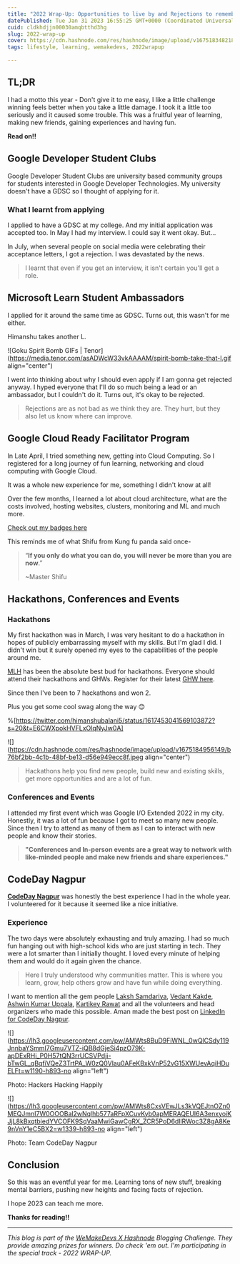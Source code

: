 ```yaml
---
title: "2022 Wrap-Up: Opportunities to live by and Rejections to remember"
datePublished: Tue Jan 31 2023 16:55:25 GMT+0000 (Coordinated Universal Time)
cuid: cldkhdjjn00030amqbtthd3hg
slug: 2022-wrap-up
cover: https://cdn.hashnode.com/res/hashnode/image/upload/v1675183482186/39e6febf-9b4b-40e0-a81b-20ed252597a6.png
tags: lifestyle, learning, wemakedevs, 2022wrapup

---
```


## TL;DR

I had a motto this year - Don't give it to me easy, I like a little challenge winning feels better when you take a little damage. I took it a little too seriously and it caused some trouble. This was a fruitful year of learning, making new friends, gaining experiences and having fun.

**Read on!!**

## Google Developer Student Clubs

Google Developer Student Clubs are university based community groups for students interested in Google Developer Technologies. My university doesn't have a GDSC so I thought of applying for it.

### What I learnt from applying

I applied to have a GDSC at my college. And my initial application was accepted too. In May I had my interview. I could say it went okay. But...

In July, when several people on social media were celebrating their acceptance letters, I got a rejection. I was devastated by the news.

> I learnt that even if you get an interview, it isn't certain you'll get a role.

## Microsoft Learn Student Ambassadors

I applied for it around the same time as GDSC. Turns out, this wasn't for me either.

Himanshu takes another L.

![Goku Spirit Bomb GIFs | Tenor](https://media.tenor.com/asADWcW33vkAAAAM/spirit-bomb-take-that-l.gif align="center")

I went into thinking about why I should even apply if I am gonna get rejected anyway. I hyped everyone that I'll do so much being a lead or an ambassador, but I couldn't do it. Turns out, it's okay to be rejected.

> Rejections are as not bad as we think they are. They hurt, but they also let us know where can improve.

## Google Cloud Ready Facilitator Program

In Late April, I tried something new, getting into Cloud Computing. So I registered for a long journey of fun learning, networking and cloud computing with Google Cloud.

It was a whole new experience for me, something I didn't know at all!

Over the few months, I learned a lot about cloud architecture, what are the costs involved, hosting websites, clusters, monitoring and ML and much more.

[Check out my badges here](https://www.cloudskillsboost.google/public_profiles/388c197f-1a60-433e-9a39-f0de30ebc51b)

This reminds me of what Shifu from Kung fu panda said once-

> “**If you only do what you can do, you will never be more than you are now**.”
> 
> ~Master Shifu

## Hackathons, Conferences and Events

### Hackathons

My first hackathon was in March, I was very hesitant to do a hackathon in hopes of publicly embarrassing myself with my skills. But I'm glad I did. I didn't win but it surely opened my eyes to the capabilities of the people around me.

[MLH](https://mlh.io/) has been the absolute best bud for hackathons. Everyone should attend their hackathons and GHWs. Register for their latest [GHW here](https://ghw.mlh.io).

Since then I've been to 7 hackathons and won 2.

Plus you get some cool swag along the way 😊

%[https://twitter.com/himanshubalani5/status/1617453041569103872?s=20&t=E6CWXpokHVFLxOlqNyJw0A] 

![](https://cdn.hashnode.com/res/hashnode/image/upload/v1675184956149/b76bf2bb-4c1b-48bf-be13-d56e949ecc8f.jpeg align="center")

> Hackathons help you find new people, build new and existing skills, get more opportunities and are a lot of fun.

### Conferences and Events

I attended my first event which was Google I/O Extended 2022 in my city. Honestly, it was a lot of fun because I got to meet so many new people. Since then I try to attend as many of them as I can to interact with new people and know their stories.

> **"Conferences and In-person events are a great way to network with like-minded people and make new friends and share experiences."**

## CodeDay Nagpur

[**CodeDay Nagpur**](https://mobile.twitter.com/codeday_nagpur) was honestly the best experience I had in the whole year. I volunteered for it because it seemed like a nice initiative.

### Experience

The two days were absolutely exhausting and truly amazing. I had so much fun hanging out with high-school kids who are just starting in tech. They were a lot smarter than I initially thought. I loved every minute of helping them and would do it again given the chance.

> Here I truly understood why communities matter. This is where you learn, grow, help others grow and have fun while doing everything.

I want to mention all the gem people [Laksh Samdariya](https://mobile.twitter.com/lakshsamdariya), [Vedant Kakde](https://mobile.twitter.com/vedantstwt), [Ashwin Kumar Uppala](https://mobile.twitter.com/ashwinexe), [Kartikey Rawat](https://mobile.twitter.com/carrycooldude) and all the volunteers and head organizers who made this possible. Aman made the best post on [LinkedIn for CodeDay Nagpur](https://www.linkedin.com/posts/amantiwari2091_day1-day2-codeday-activity-7021804655311564800-PbiW).

![](https://lh3.googleusercontent.com/pw/AMWts8BuD9FiWNL_0wQlCSdy119JnnbaYSmmI7Gmu7VTZ-iQB8dGjeSi4pzO79K-apDExRHi_P0H57tQN3rrUCSVPdji-bTwGL_qBqfiVQeZ3TrtPA_W0zQ0Vlau0AFeKBxkVnP52vG15XWUevAqiHDuELFt=w1190-h893-no align="left")

Photo: Hackers Hacking Happily

![](https://lh3.googleusercontent.com/pw/AMWts8CxsVEwJLs3kVQEJtnOZn0MEQJmnI7W0OOOBal2wNqlhb577aRFpXCuvKyb0apMERAQEUI6A3enxyoiKJjL8kBxqtbiedYVCOFK9SqVaaMwiGawCgRX_ZCR5PoD6dllRWoc3Z8gA8Ke9nVnY1eC5BX2=w1339-h893-no align="left")

Photo: Team CodeDay Nagpur

## Conclusion

So this was an eventful year for me. Learning tons of new stuff, breaking mental barriers, pushing new heights and facing facts of rejection.

I hope 2023 can teach me more.

**Thanks for reading!!**

---

*This blog is part of the* [*WeMakeDevs X Hashnode*](https://wemakedevs.org/events/hashnode) *Blogging Challenge. They provide amazing prizes for winners. Do check 'em out. I'm participating in the special track - 2022 WRAP-UP.*